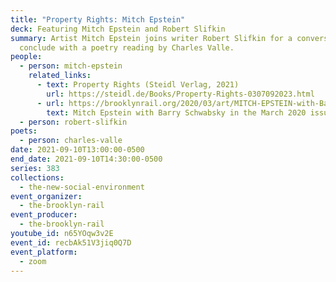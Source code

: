 ```yaml
---
title: "Property Rights: Mitch Epstein"
deck: Featuring Mitch Epstein and Robert Slifkin
summary: Artist Mitch Epstein joins writer Robert Slifkin for a conversation. We
  conclude with a poetry reading by Charles Valle.
people:
  - person: mitch-epstein
    related_links:
      - text: Property Rights (Steidl Verlag, 2021)
        url: https://steidl.de/Books/Property-Rights-0307092023.html
      - url: https://brooklynrail.org/2020/03/art/MITCH-EPSTEIN-with-Barry-Schwabsky
        text: Mitch Epstein with Barry Schwabsky in the March 2020 issue of the Rail
  - person: robert-slifkin
poets:
  - person: charles-valle
date: 2021-09-10T13:00:00-0500
end_date: 2021-09-10T14:30:00-0500
series: 383
collections:
  - the-new-social-environment
event_organizer:
  - the-brooklyn-rail
event_producer:
  - the-brooklyn-rail
youtube_id: n65YOqw3v2E
event_id: recbAk51V3jiq0Q7D
event_platform:
  - zoom
---
```

